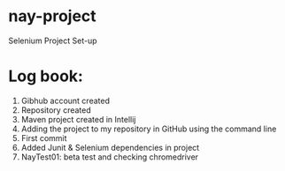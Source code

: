 # nay-project
Selenium Project Set-up

# Log book:

1. Gibhub account created
2. Repository created
3. Maven project created in Intellij
4. Adding the project to my repository in GitHub using the command line
5. First commit
6. Added Junit & Selenium dependencies in project
7. NayTest01: beta test and checking chromedriver